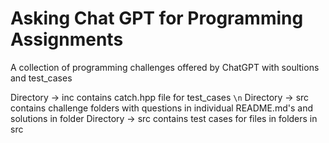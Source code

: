 # Asking Chat GPT for Programming Assignments
A collection of programming challenges offered by ChatGPT with soultions and test_cases

Directory -> inc contains catch.hpp file for test_cases `\n`
Directory -> src contains challenge folders with questions in individual README.md's and solutions in folder
Directory -> src contains test cases for files in folders in src
